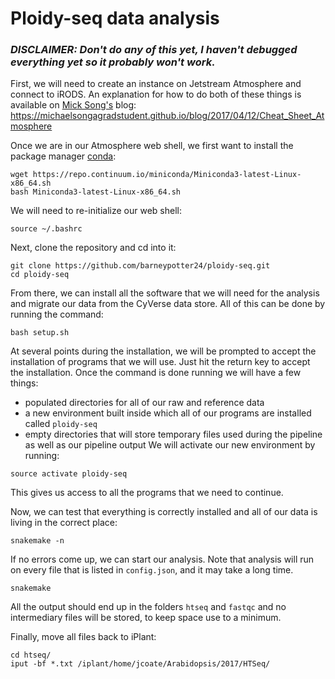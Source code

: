 # Ploidy-seq data analysis

### _**DISCLAIMER**: Don't do any of this yet, I haven't debugged everything yet so it probably won't work._

First, we will need to create an instance on Jetstream Atmosphere and connect to iRODS. An explanation for how to do both of these things is available on [Mick Song's](https://github.com/michaelsongagradstudent) blog: https://michaelsongagradstudent.github.io/blog/2017/04/12/Cheat_Sheet_Atmosphere

Once we are in our Atmosphere web shell, we first want to install the package manager [conda](https://conda.io/docs/intro.html):
```
wget https://repo.continuum.io/miniconda/Miniconda3-latest-Linux-x86_64.sh
bash Miniconda3-latest-Linux-x86_64.sh
```
We will need to re-initialize our web shell:
```
source ~/.bashrc
```
Next, clone the repository and cd into it:
```
git clone https://github.com/barneypotter24/ploidy-seq.git
cd ploidy-seq
```
From there, we can install all the software that we will need for the analysis and migrate our data from the CyVerse data store. All of this can be done by running the command:
```
bash setup.sh
```
At several points during the installation, we will be prompted to accept the installation of programs that we will use. Just hit the return key to accept the installation. Once the command is done running we will have a few things:
- populated directories for all of our raw and reference data
- a new environment built inside which all of our programs are installed called `ploidy-seq`
- empty directories that will store temporary files used during the pipeline as well as our pipeline output
We will activate our new environment by running:
```
source activate ploidy-seq
```
This gives us access to all the programs that we need to continue.

Now, we can test that everything is correctly installed and all of our data is living in the correct place:
```
snakemake -n
```
If no errors come up, we can start our analysis. Note that analysis will run on every file that is listed in `config.json`, and it may take a long time.
```
snakemake
```
All the output should end up in the folders `htseq` and `fastqc` and no intermediary files will be stored, to keep space use to a minimum.

Finally, move all files back to iPlant:
```
cd htseq/
iput -bf *.txt /iplant/home/jcoate/Arabidopsis/2017/HTSeq/
```

